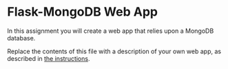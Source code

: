 # Flask-MongoDB Web App

In this assignment you will create a web app that relies upon a MongoDB database.

Replace the contents of this file with a description of your own web app, as described in [the instructions](./instructions.md).
